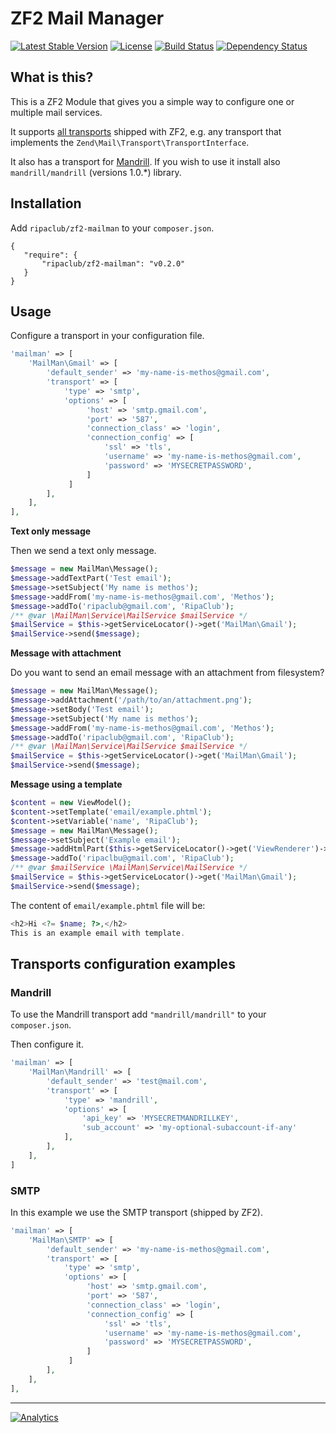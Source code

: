 # ZF2 Mail Manager

[![Latest Stable Version](https://poser.pugx.org/ripaclub/zf2-mailman/v/stable.svg)](https://packagist.org/packages/ripaclub/zf2-mailman) [![License](https://poser.pugx.org/ripaclub/zf2-mailman/license.svg)](https://packagist.org/packages/ripaclub/zf2-mailman) [![Build Status](https://travis-ci.org/ripaclub/zf2-mailman.svg?branch=develop)](https://travis-ci.org/ripaclub/zf2-mailman) [![Dependency Status](https://www.versioneye.com/user/projects/544efbf49fc4d533e0000173/badge.svg)](https://www.versioneye.com/user/projects/544efbf49fc4d533e0000173)

## What is this?

This is a ZF2 Module that gives you a simple way to configure one or multiple mail services.

It supports [all transports](https://github.com/zendframework/zf2/tree/master/library/Zend/Mail/Transport) shipped with ZF2, e.g. any transport that implements the `Zend\Mail\Transport\TransportInterface`.

It also has a transport for [Mandrill](http://mandrill.com). If you wish to use it install also `mandrill/mandrill` (versions 1.0.*) library.

## Installation

Add `ripaclub/zf2-mailman` to your `composer.json`.

```
{
   "require": {
       "ripaclub/zf2-mailman": "v0.2.0"
   }
}
```

## Usage

Configure a transport in your configuration file.

```php
'mailman' => [
    'MailMan\Gmail' => [
        'default_sender' => 'my-name-is-methos@gmail.com',
        'transport' => [
            'type' => 'smtp',
            'options' => [
                 'host' => 'smtp.gmail.com',
                 'port' => '587',
                 'connection_class' => 'login',
                 'connection_config' => [
                     'ssl' => 'tls',
                     'username' => 'my-name-is-methos@gmail.com',
                     'password' => 'MYSECRETPASSWORD',
                 ]
             ]
        ],
    ],
],
```

**Text only message**

Then we send a text only message.

```php
$message = new MailMan\Message();
$message->addTextPart('Test email');
$message->setSubject('My name is methos');
$message->addFrom('my-name-is-methos@gmail.com', 'Methos');
$message->addTo('ripaclub@gmail.com', 'RipaClub');
/** @var \MailMan\Service\MailService $mailService */
$mailService = $this->getServiceLocator()->get('MailMan\Gmail');
$mailService->send($message);
```

**Message with attachment**

Do you want to send an email message with an attachment from filesystem?

```php
$message = new MailMan\Message();
$message->addAttachment('/path/to/an/attachment.png');
$message->setBody('Test email');
$message->setSubject('My name is methos');
$message->addFrom('my-name-is-methos@gmail.com', 'Methos');
$message->addTo('ripaclub@gmail.com', 'RipaClub');
/** @var \MailMan\Service\MailService $mailService */
$mailService = $this->getServiceLocator()->get('MailMan\Gmail');
$mailService->send($message);
```

**Message using a template**

```php
$content = new ViewModel();
$content->setTemplate('email/example.phtml');
$content->setVariable('name', 'RipaClub');
$message = new MailMan\Message();
$message->setSubject('Example email');
$message->addHtmlPart($this->getServiceLocator()->get('ViewRenderer')->render($content));
$message->addTo('ripaclbu@gmail.com', 'RipaClub');
/** @var $mailService \MailMan\Service\MailService */
$mailService = $this->getServiceLocator()->get('MailMan\Gmail');
$mailService->send($message);
```

The content of `email/example.phtml` file will be:

```php
<h2>Hi <?= $name; ?>,</h2>
This is an example email with template.
```

## Transports configuration examples

### Mandrill

To use the Mandrill transport add `"mandrill/mandrill"` to your `composer.json`.

Then configure it.

```php
'mailman' => [
    'MailMan\Mandrill' => [
        'default_sender' => 'test@mail.com',
        'transport' => [
            'type' => 'mandrill',
            'options' => [
                'api_key' => 'MYSECRETMANDRILLKEY',
                'sub_account' => 'my-optional-subaccount-if-any'
            ],
        ],
    ],
]
```

### SMTP

In this example we use the SMTP transport (shipped by ZF2).

```php
'mailman' => [
    'MailMan\SMTP' => [
        'default_sender' => 'my-name-is-methos@gmail.com',
        'transport' => [
            'type' => 'smtp',
            'options' => [
                 'host' => 'smtp.gmail.com',
                 'port' => '587',
                 'connection_class' => 'login',
                 'connection_config' => [
                     'ssl' => 'tls',
                     'username' => 'my-name-is-methos@gmail.com',
                     'password' => 'MYSECRETPASSWORD',
                 ]
             ]
        ],
    ],
],
```

---

[![Analytics](https://ga-beacon.appspot.com/UA-49655829-1/ripaclub/zf2-mailman)](https://github.com/igrigorik/ga-beacon)
